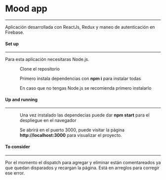 <h1>Mood app</h1>
<hr/>
<p class='text-blue'>Aplicación desarrollada con ReactJs, Redux y maneo de autenticación en Firebase.</p>

<h4>Set up</h4>
<hr/>
<p>Para esta aplicación necesitaras Node.js.</p>
<ul>
    <ol>Clone el repositorio</ol>
    <ol>Primero instala dependencias con <b>npm i</b> para instalar todas</ol>
    <ol>En caso que no tengas Node.js se recomienda primero instalarlo</ol>    
</ul>
<h4>Up and running</h4>
<hr/>
<ul>
    <ol>Una vez instalado las dependecias puede dar <b>npm start</b> para el despliegue en el navegador</ol>
    <ol>Se abrirá en el puerto 3000, puede visitar la página <b>http://localhost:3000</b> para visualizar el proyecto.</ol>
</ul>
<h4>To consider</h4>
<hr/>
<p>Por el momento el dispatch para agregar y eliminar están comentareados ya que quedan disparados y recargan la página. Está en arreglos para corregir ese error. </p>
